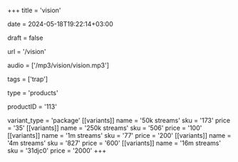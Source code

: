 +++
title = 'vision'

date = 2024-05-18T19:22:14+03:00

draft = false

url = '/vision'

audio = ['/mp3/vision/vision.mp3']

tags = ['trap']

type = 'products'

productID = '113'

variant_type = 'package'
[[variants]]
name = '50k streams'
sku = '173'
price = '35'
[[variants]]
name = '250k streams'
sku = '506'
price = '100'
[[variants]]
name = '1m streams'
sku = '77'
price = '200'
[[variants]]
name = '4m streams'
sku = '827'
price = '600'
[[variants]]
name = '16m streams'
sku = '31djc0'
price = '2000'
+++
